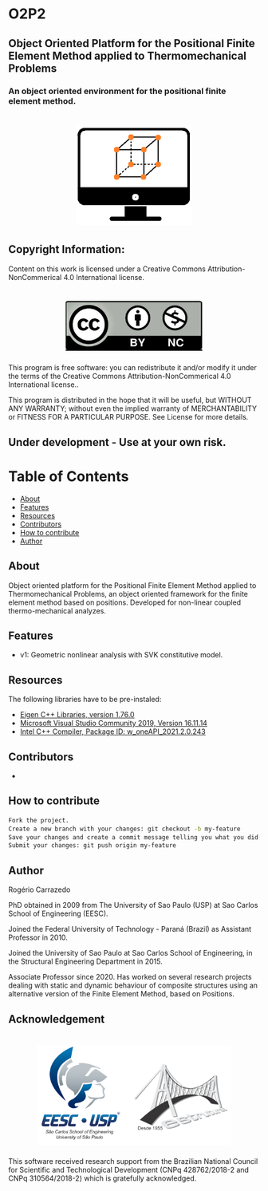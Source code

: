 # O2P2
## Object Oriented Platform for the Positional Finite Element Method applied to Thermomechanical Problems
### An object oriented environment for the positional finite element method.

<h1 align="center">
  <img alt="Banner" title="#Banner" height="200" src="./images/Icon.png" />
</h1>

## Copyright Information:
Content on this work is licensed under a Creative Commons Attribution-NonCommerical 4.0 International license.

<h1 align="center">
  <img alt="Banner" title="#Banner" height="100" src="./images/CC-BY-NC.jpg" />
</h1>

This program is free software: you can redistribute it and/or modify it under the terms of the Creative Commons Attribution-NonCommerical 4.0 International license..

This program is distributed in the hope that it will be useful, but WITHOUT ANY WARRANTY; without even the implied warranty of MERCHANTABILITY or FITNESS FOR A PARTICULAR PURPOSE. See License for more details.

## Under development - Use at your own risk.

Table of Contents
=================
<!--ts-->
   * [About](#about)
   * [Features](#features)
   * [Resources](#resources)
   * [Contributors](#contributors)
   * [How to contribute](#how-to-contribute)
   * [Author](#author)
<!--te-->

About
-----
Object oriented platform for the Positional Finite Element Method applied to Thermomechanical Problems, an object oriented framework for the finite element method based on positions. Developed for non-linear coupled thermo-mechanical analyzes.

Features
--------
- v1: Geometric nonlinear analysis with SVK constitutive model.

Resources
---------
The following libraries have to be pre-instaled:

- [Eigen C++ Libraries, version 1.76.0](https://eigen.tuxfamily.org/)
- [Microsoft Visual Studio Community 2019, Version 16.11.14](https://visualstudio.microsoft.com/)
- [Intel C++ Compiler, Package ID: w_oneAPI_2021.2.0.243](https://software.intel.com/content/www/us/en/develop/tools/oneapi.html)

Contributors
------------
- 

How to contribute
-----------------
```bash
Fork the project.
Create a new branch with your changes: git checkout -b my-feature
Save your changes and create a commit message telling you what you did: git commit -m" feature: My new feature "
Submit your changes: git push origin my-feature
```

Author
------
Rogério Carrazedo

PhD obtained in 2009 from The University of Sao Paulo (USP) at Sao Carlos School of Engineering (EESC).

Joined the Federal University of Technology - Paraná (Brazil) as Assistant Professor in 2010.

Joined the University of Sao Paulo at Sao Carlos School of Engineering, in the Structural Engineering Department in 2015.

Associate Professor since 2020. Has worked on several research projects dealing with static and dynamic behaviour of composite structures using an alternative version of the Finite Element Method, based on Positions.


Acknowledgement
---------------
<h1 align="center">
  <img alt="Banner" title="#Banner" height="200" src="./images/logo_inst.png" />
</h1>

This software received research support from the Brazilian National Council for Scientific and Technological Development (CNPq 428762/2018-2 and CNPq 310564/2018-2) which is gratefully acknowledged.
